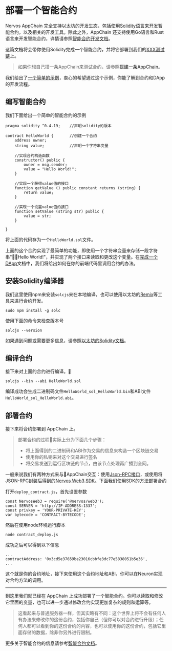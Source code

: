 # 部署一个智能合约

Nervos AppChain 完全支持以太坊的开发生态，包括使用[Solidity语言](http://solidity.readthedocs.io/en/latest/)来开发智能合约，以及相关的开发工具。除此之外，AppChain 还支持使用Go语言和Rust语言来开发智能合约，详情请参照[智能合约开发文档](zh-CN/smart-contract/intro.md)。

这篇文档将会带你使用Solidity完成一个智能合约，并将它部署到我们的[XXX测试链](zh-CN/quick-start/deploy-appchain.md#测试链)上。

> 如果你想自己搭一条AppChain来测试合约，请参照[搭建一条AppChain]()。

我们给出了[一个简单的示例](https://github.com/cryptape/Nervos-AppChain-Docs/tree/master/appchain-example)，衷心的希望通过这个示例，你能了解到合约和DApp的开发流程。

## 编写智能合约
我们下面给出一个简单的智能合约的示例
```
pragma solidity ^0.4.19;    //声明solidity的版本

contract HelloWorld {       //创建一个合约
    address owner;
    string value;           //声明一个字符串变量
    
    //实现合约构造函数
    constructor() public {
        owner = msg.sender;
        value = "Hello World!";
    }

    //实现一个获得value值的接口
    function getValue () public constant returns (string) {
        return value;
    }

    //实现一个设置value值的接口
    function setValue (string str) public {
        value = str;
    }

}
```
将上面的代码存为一个`HelloWorld.sol`文件。

上面的这个合约实现了最简单的功能，即使用一个字符串变量来存储一段字符串"Hello World!"，并实现了两个接口来读取和更改这个变量。在[完成一个DApp]()文档中，我们将给出如何在你的前端代码里调用合约的办法。

## 安装Solidity编译器
我们这里使用npm来安装`solcjs`来在本地编译，也可以使用以太坊的[Remix](https://remix.ethereum.org/)等工具来进行合约开发。
```
sudo npm install -g solc
```

使用下面的命令来检查版本号
```
solcjs --version
```

如果遇到问题或需要更多信息，请参照[以太坊的Solidity文档](https://solidity.readthedocs.io/en/v0.4.24/installing-solidity.html)。

## 编译合约
接下来对上面的合约进行编译。
```
solcjs --bin --abi HelloWorld.sol
```
编译成功会生成二进制码文件`HelloWorld_sol_HelloWorld.bin`和ABI文件`HelloWorld_sol_HelloWorld.abi`。

## 部署合约
接下来将合约部署到 AppChain 上。

> 部署合约的过程实际上分为下面几个步骤：
> * 将上面得到的二进制码和ABI作为交易的信息来构造一个区块链交易
> * 使用你的私钥来对这个交易进行签名
> * 将交易发送到运行区块链的节点，由该节点处理再广播到全网。  

一般来说我们有两种方式来与AppChain交互：使用[Json-RPC接口]()，或使用将JSON-RPC封装后得到的[Nervos Web3 SDK]()。下面我们使用SDK的方法部署合约

打开`deploy_contract.js`，首先设置参数
```
const NervosWeb3 = require('@nervos/web3');
const SERVER = 'http://IP-ADDRESS:1337';
const privkey = 'YOUR-PRIVATE-KEY';
var bytecode = 'CONTRACT-BYTECODE';
```
然后在使用node环境运行脚本
```
node contract_deploy.js
```
成功之后可以得到以下信息
```
...
contractAddress: '0x3cd5e37659be23016cbbfe3dc77e5838051b5e36',
...
```
这个就是你的合约地址，接下来使用这个合约地址和ABI，你可以在Neuron实现对合约方法的调用。

---

到这里我们就已经在 AppChain 上成功部署了一个智能合约。你可以读取和修改它里面的变量，也可以进一步通过修改合约实现更加复杂的规则和运算等。  
> 这看起来与普通服务器一样，但其实略有不同：这个世界上将不会有任何人有办法来修改你的这份合约，包括你自己（但你可以对合约进行升级）；任何人都可以看到你的这份合约的内容，也可以使用你的这份合约，包括它里面存储的数据，除非你另外进行限制。

更多关于智能合约的信息请参考[智能合约文档](/zh-CN/smart-contract/intro.md)。